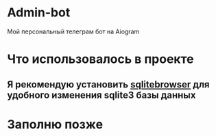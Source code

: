 # Admin-bot
Мой персональный телеграм бот на Аiogram

# Что использовалось в проекте
## Я рекомендую установить [sqlitebrowser](https://sqlitebrowser.org/dl/) для удобного изменения sqlite3 базы данных
# Заполню позже
